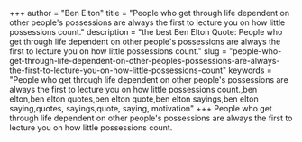 +++
author = "Ben Elton"
title = "People who get through life dependent on other people's possessions are always the first to lecture you on how little possessions count."
description = "the best Ben Elton Quote: People who get through life dependent on other people's possessions are always the first to lecture you on how little possessions count."
slug = "people-who-get-through-life-dependent-on-other-peoples-possessions-are-always-the-first-to-lecture-you-on-how-little-possessions-count"
keywords = "People who get through life dependent on other people's possessions are always the first to lecture you on how little possessions count.,ben elton,ben elton quotes,ben elton quote,ben elton sayings,ben elton saying,quotes, sayings,quote, saying, motivation"
+++
People who get through life dependent on other people's possessions are always the first to lecture you on how little possessions count.
